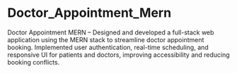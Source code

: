 # Doctor_Appointment_Mern
Doctor Appointment MERN – Designed and developed a full-stack web application using the MERN stack to streamline doctor appointment booking. Implemented user authentication, real-time scheduling, and responsive UI for patients and doctors, improving accessibility and reducing booking conflicts.
